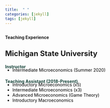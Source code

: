 ```yaml
---
title:  " "
categories: [jekyll]
tags: [jekyll]
---
```



<h4 style="margin-top:30px;" id="teaching"><strong>Teaching Experience</strong></h4>

<h4 style="margin-top:30px;"><font size="+2"> Michigan State University </font></h4>

<p style="margin-top:20px;"><strong style="color:#18453B">Instructor </strong></p>

<ul style="margin-top:-20px;">
  <li><font  color="#000000">Intermediate Microeconomics (Summer 2020)</font> </li>
</ul> 


<p style="margin-top:20px;"><strong style="color:#18453B">Teaching Assistant (2018-Present)</strong></p>

<ul style="margin-top:-20px;">
  <li><font  color="#000000">Introductory Microeconomics (x5)</font> </li>
  <li><font  color="#000000">Intermediate Microeconomics (x3)</font> </li> 
  <li><font  color="#000000">Advanced Microeconomics (Game Theory)</font> </li>
  <li><font color="#000000">Introductory Macroeconomics</font> </li> 
</ul> 




